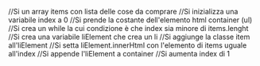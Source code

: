 //Si un array items con lista delle cose da comprare
//Si inizializza una variabile index a 0
//Si prende la costante dell'elemento html container (ul)
//Si crea un while la cui condizione è che index sia minore di items.lenght
    //Si crea una variabile liElement che crea un li
    //Si aggiunge la classe item all'liElement
    //Si setta liElement.innerHtml con l'elemento di items uguale all'index
    //Si appende l'liElement a container
    //Si aumenta index di 1